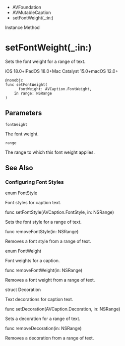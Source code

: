 

- AVFoundation
- AVMutableCaption
-  setFontWeight(\_:in:) 

Instance Method

# setFontWeight(\_:in:)

Sets the font weight for a range of text.

iOS 18.0+iPadOS 18.0+Mac Catalyst 15.0+macOS 12.0+

``` source
@nonobjc
func setFontWeight(
    _ fontWeight: AVCaption.FontWeight,
    in range: NSRange
)
```

## Parameters 

`fontWeight`  

The font weight.

`range`  

The range to which this font weight applies.

## See Also

### Configuring Font Styles

enum FontStyle

Font styles for caption text.

func setFontStyle(AVCaption.FontStyle, in: NSRange)

Sets the font style for a range of text.

func removeFontStyle(in: NSRange)

Removes a font style from a range of text.

enum FontWeight

Font weights for a caption.

func removeFontWeight(in: NSRange)

Removes a font weight from a range of text.

struct Decoration

Text decorations for caption text.

func setDecoration(AVCaption.Decoration, in: NSRange)

Sets a decoration for a range of text.

func removeDecoration(in: NSRange)

Removes a decoration from a range of text.

